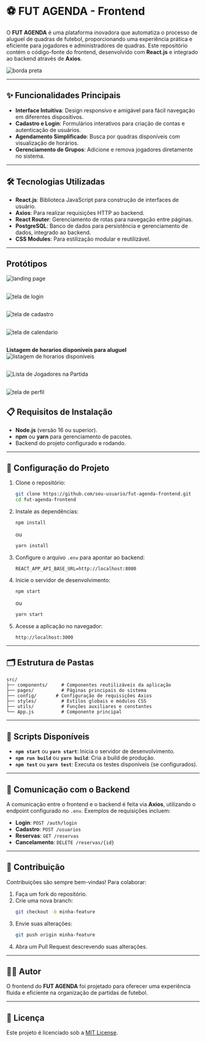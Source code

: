 
# ⚽ FUT AGENDA - Frontend  

O **FUT AGENDA** é uma plataforma inovadora que automatiza o processo de aluguel de quadras de futebol, proporcionando uma experiência prática e eficiente para jogadores e administradores de quadras. Este repositório contém o código-fonte do frontend, desenvolvido com **React.js** e integrado ao backend através de **Axios**.  


![borda preta](https://github.com/user-attachments/assets/d0dcc946-d5fd-4a4d-a200-828ac05ab066)

---

## ✨ Funcionalidades Principais  

- **Interface Intuitiva**: Design responsivo e amigável para fácil navegação em diferentes dispositivos.  
- **Cadastro e Login**: Formulários interativos para criação de contas e autenticação de usuários.  
- **Agendamento Simplificado**: Busca por quadras disponíveis com visualização de horários.  
- **Gerenciamento de Grupos**: Adicione e remova jogadores diretamente no sistema.   

---

## 🛠️ Tecnologias Utilizadas  

- **React.js**: Biblioteca JavaScript para construção de interfaces de usuário.  
- **Axios**: Para realizar requisições HTTP ao backend.  
- **React Router**: Gerenciamento de rotas para navegação entre páginas.  
- **PostgreSQL**: Banco de dados para persistência e gerenciamento de dados, integrado ao backend.  
- **CSS Modules**: Para estilização modular e reutilizável.  

---

## Protótipos

![landing page](https://raw.githubusercontent.com/Mateus-Santana18/sa-fut-agenda-front/refs/heads/main/prototipo-telas/Landing%20Page%20Dark.png)
##
![tela de login](https://raw.githubusercontent.com/Mateus-Santana18/sa-fut-agenda-front/refs/heads/main/prototipo-telas/Pagina%20Login%20Dark.png)
##
![tela de cadastro](https://raw.githubusercontent.com/Mateus-Santana18/sa-fut-agenda-front/refs/heads/main/prototipo-telas/Pagina%20Cadastro%20Dark.png)
##
![tela de calendario](https://raw.githubusercontent.com/Mateus-Santana18/sa-fut-agenda-front/refs/heads/main/prototipo-telas/tela%20Calend%C3%A1rio.png)
##
**Listagem de horarios disponiveis para aluguel**
![listagem de horarios disponiveis](https://raw.githubusercontent.com/Mateus-Santana18/sa-fut-agenda-front/refs/heads/main/prototipo-telas/telaHorarios.png)
##
![Lista de Jogadores na Partida](https://raw.githubusercontent.com/Mateus-Santana18/sa-fut-agenda-front/refs/heads/main/prototipo-telas/ListaJogadoresPartida.png)
##
![tela de perfil](https://raw.githubusercontent.com/Mateus-Santana18/sa-fut-agenda-front/refs/heads/main/prototipo-telas/Pagina%20Perfil.png)
##
## 📋 Requisitos de Instalação  

- **Node.js** (versão 16 ou superior).  
- **npm** ou **yarn** para gerenciamento de pacotes.  
- Backend do projeto configurado e rodando.  

---

## 🚀 Configuração do Projeto  

1. Clone o repositório:  
   ```bash
   git clone https://github.com/seu-usuario/fut-agenda-frontend.git
   cd fut-agenda-frontend
   ```

2. Instale as dependências:  
   ```bash
   npm install
   ```  
   ou  
   ```bash
   yarn install
   ```

3. Configure o arquivo `.env` para apontar ao backend:  
   ```env
   REACT_APP_API_BASE_URL=http://localhost:8080
   ```

4. Inicie o servidor de desenvolvimento:  
   ```bash
   npm start
   ```  
   ou  
   ```bash
   yarn start
   ```  

5. Acesse a aplicação no navegador:  
   ```plaintext
   http://localhost:3000
   ```

---

## 🗂️ Estrutura de Pastas  

```
src/
├── components/     # Componentes reutilizáveis da aplicação
├── pages/          # Páginas principais do sistema
├── config/       # Configuração de requisições Axios
├── styles/         # Estilos globais e módulos CSS
├── utils/          # Funções auxiliares e constantes
└── App.js          # Componente principal
```

---

## 📜 Scripts Disponíveis  

- **`npm start`** ou **`yarn start`**: Inicia o servidor de desenvolvimento.  
- **`npm run build`** ou **`yarn build`**: Cria a build de produção.  
- **`npm test`** ou **`yarn test`**: Executa os testes disponíveis (se configurados).  

---

## 🔗 Comunicação com o Backend  

A comunicação entre o frontend e o backend é feita via **Axios**, utilizando o endpoint configurado no `.env`. Exemplos de requisições incluem:  

- **Login**: `POST /auth/login`  
- **Cadastro**: `POST /usuarios`  
- **Reservas**: `GET /reservas`  
- **Cancelamento**: `DELETE /reservas/{id}`  

---

## 🤝 Contribuição  

Contribuições são sempre bem-vindas! Para colaborar:  

1. Faça um fork do repositório.  
2. Crie uma nova branch:  
   ```bash
   git checkout -b minha-feature
   ```  
3. Envie suas alterações:  
   ```bash
   git push origin minha-feature
   ```  
4. Abra um Pull Request descrevendo suas alterações.  

---

## 👨‍💻 Autor  

O frontend do **FUT AGENDA** foi projetado para oferecer uma experiência fluida e eficiente na organização de partidas de futebol.  

---

## 📄 Licença  

Este projeto é licenciado sob a [MIT License](LICENSE).


